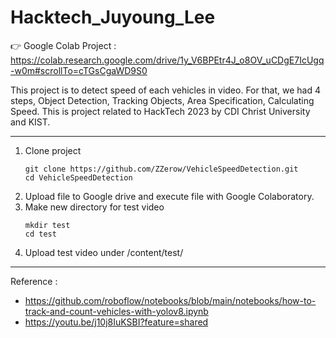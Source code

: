 # Hacktech_Juyoung_Lee

👉 Google Colab Project : 
https://colab.research.google.com/drive/1y_V6BPEtr4J_o8OV_uCDgE7IcUgq-w0m#scrollTo=cTGsCgaWD9S0

This project is to detect speed of each vehicles in video. For that, we had 4 steps, Object Detection, Tracking Objects, Area Specification, Calculating Speed. This is project related to HackTech 2023 by CDI Christ University and KIST. 

---------------

1. Clone project
    ```
    git clone https://github.com/ZZerow/VehicleSpeedDetection.git
    cd VehicleSpeedDetection
    ```
2. Upload file to Google drive and execute file with Google Colaboratory.
3. Make new directory for test video
    ```
    mkdir test
    cd test
    ``` 
5. Upload test video under /content/test/  

----------------
Reference : 
* https://github.com/roboflow/notebooks/blob/main/notebooks/how-to-track-and-count-vehicles-with-yolov8.ipynb
* https://youtu.be/j10j8IuKSBI?feature=shared
